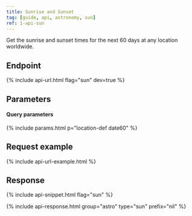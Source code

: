 ```yaml
---
title: Sunrise and Sunset
tag: [guide, api, astronomy, sun]
ref: 1-api-sun
---
```


Get the sunrise and sunset times for the next 60 days at any location worldwide.

## Endpoint

{% include api-url.html flag="sun" dev=true %}

## Parameters

#### Query parameters

{% include params.html p="location-def date60" %}

## Request example

{% include api-url-example.html %}

## Response

{% include api-snippet.html flag="sun" %}

{% include api-response.html group="astro" type="sun" prefix="nil" %}
